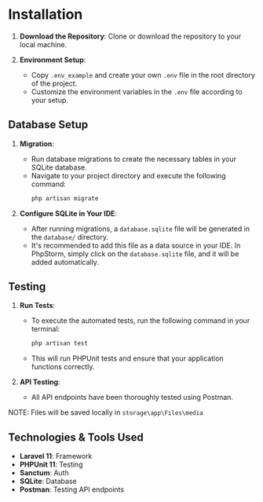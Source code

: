 # Installation

1. **Download the Repository**: Clone or download the repository to your local machine.

2. **Environment Setup**: 
   - Copy `.env_example` and create your own `.env` file in the root directory of the project.
   - Customize the environment variables in the `.env` file according to your setup.

## Database Setup

1. **Migration**: 
   - Run database migrations to create the necessary tables in your SQLite database.
   - Navigate to your project directory and execute the following command:
     ```bash
     php artisan migrate
     ```

2. **Configure SQLite in Your IDE**: 
   - After running migrations, a `database.sqlite` file will be generated in the `database/` directory.
   - It's recommended to add this file as a data source in your IDE. In PhpStorm, simply click on the `database.sqlite` file, and it will be added automatically.

## Testing

1. **Run Tests**: 
   - To execute the automated tests, run the following command in your terminal:
     ```bash
     php artisan test
     ```
   - This will run PHPUnit tests and ensure that your application functions correctly.

2. **API Testing**: 
   - All API endpoints have been thoroughly tested using Postman.
     
NOTE: Files will be saved locally in `storage\app\Files\media`

## Technologies & Tools Used

- **Laravel 11**: Framework
- **PHPUnit 11**: Testing
- **Sanctum**: Auth
- **SQLite**: Database
- **Postman**: Testing API endpoints
